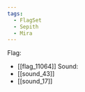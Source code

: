 ```yaml
---
tags:
  - FlagSet
  - Sepith
  - Mira
---
```

Flag:
- [[flag_11064]]
Sound:
- [[sound_43]]
- [[sound_17]]
